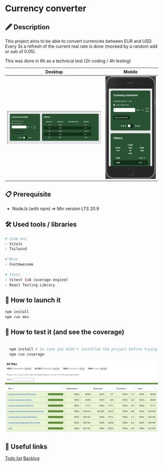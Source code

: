 # Currency converter

## 🖋️ Description

This project aims to be able to convert currencies between EUR and USD. Every 3s a refresh of the current real rate is done (mocked by a random add or sub of 0.05).

This was done in 6h as a technical test (2h coding / 4h testing)

| Desktop                                                  | Mobile                                                 |
| -------------------------------------------------------- | ------------------------------------------------------ |
| ![Desktop Screenshot](./public/Screenshot%20Desktop.png) | ![Mobile Screenshot](./public/Screenshot%20Mobile.png) |

## 📋 Prerequisite

- NodeJs (with npm) => Min version LTS 20.9

## 🛠️ Used tools / libraries

```sh
# Code env
- ViteJs
- Tailwind

# Misc
- FontAwesome

# Tests
- Vitest (v8 coverage engine)
- React Testing Library
```

## 🚀 How to launch it

```sh
npm install
npm run dev
```

## 🤖 How to test it (and see the coverage)

```sh

  npm install # In case you didn't installed the project before trying to test it
  npm run coverage
```

![Desktop Screenshot](./public/Coverage.png)

## 🔗 Useful links

[Todo list](./todo.md)
[Backlog](./roadmap.md)
